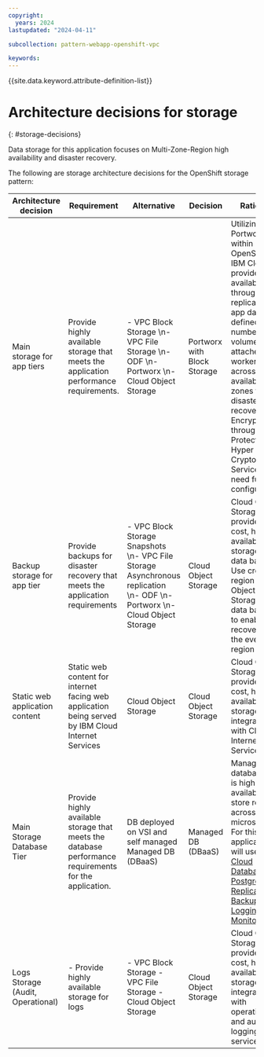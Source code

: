 ```yaml
---
copyright:
  years: 2024
lastupdated: "2024-04-11"

subcollection: pattern-webapp-openshift-vpc

keywords:
---
```

{{site.data.keyword.attribute-definition-list}}

# Architecture decisions for storage

{: #storage-decisions}

<!-- Below is a placeholder for all compute domain decisions.  Remove the domains that are not in scope.  If there are decisions
that need to be added (e.g. platform dependent) add additional rows-->

Data storage for this application focuses on Multi-Zone-Region high availability and disaster recovery.

The following are storage architecture decisions for the OpenShift storage pattern:

| **Architecture decision**    | **Requirement**                                                                                  | **Alternative**                                                                                                   | **Decision**          | **Rationale**                                                                                                                                                                                                                                                                                                                                                                                                                                                                                                                                                                                                                                                     |
| ---------------------------------- | ------------------------------------------------------------------------------------------------------ | ----------------------------------------------------------------------------------------------------------------------- | --------------------------- | ----------------------------------------------------------------------------------------------------------------------------------------------------------------------------------------------------------------------------------------------------------------------------------------------------------------------------------------------------------------------------------------------------------------------------------------------------------------------------------------------------------------------------------------------------------------------------------------------------------------------------------------------------------------------- |
| Main storage for app tiers         | Provide highly available storage that meets the application performance requirements.                  | - VPC Block Storage  \n- VPC File Storage  \n- ODF   \n- Portworx   \n- Cloud Object Storage                                    | Portworx with Block Storage | Utilizing Portworx within Red Hat OpenShift on IBM Cloud, it provides high availability through replication of app data to a defined number of volumes attached to worker nodes across availability zones for disaster recovery. Encryption through Key Protect or Hyper Protect Crypto Services ODF need further configuration .                                                                                                                                                                                                                                                                                                                                       |
| Backup storage for app tier        | Provide backups for disaster recovery that meets the application requirements                          | - VPC Block Storage Snapshots  \n- VPC File Storage Asynchronous replication  \n- ODF   \n- Portworx   \n- Cloud Object Storage | Cloud Object Storage        | Cloud Object Storage provides low cost, high available storage for data backups. Use cross-region Cloud Object Storage for data backups to enable recovery in the event of a region outage.                                                                                                                                                                                                                                                                                                                                                                                                                                                                             |
| Static web application content     | Static web content for internet facing web application being served by IBM Cloud Internet Services     | Cloud Object Storage                                                                                                    | Cloud Object Storage        | Cloud Object Storage provides low cost, high available storage and is integrated with Cloud Internet Services.                                                                                                                                                                                                                                                                                                                                                                                                                                                                                                                                                          |
| Main Storage Database Tier         | Provide highly available storage that meets the database performance requirements for the application. | DB deployed on VSI and self managed Managed DB (DBaaS)                                                                  | Managed DB (DBaaS)          | Managed database that is highly available to store records across microservices. For this application, it will use I[BM Cloud Databases for PostgreSQL](https://cloud.ibm.com/docs/databases-for-postgresql?topic=databases-for-postgresql-getting-started&interface=ui)  [Replication](https://cloud.ibm.com/docs/databases-for-postgresql?topic=databases-for-postgresql-read-only-replicas&interface=ui) [Backups](https://cloud.ibm.com/docs/databases-for-postgresql?topic=databases-for-postgresql-dashboard-backups&interface=ui) [Logging and Monitoring](https://cloud.ibm.com/docs/databases-for-postgresql?topic=databases-for-postgresql-activity-tracker&interface=ui) |
| Logs Storage  (Audit, Operational) | - Provide highly available storage for logs                                                            | - VPC Block Storage  - VPC File Storage  - Cloud Object Storage                                                         | Cloud Object Storage        | Cloud Object Storage provides low cost, high available storage and is integrated with operational and audit logging Cloud services.                                                                                                                                                                                                                                                                                                                                                                                                                                                                                                                                     |

